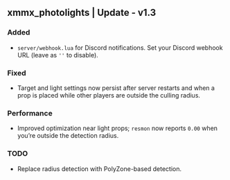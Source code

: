 ## xmmx_photolights | Update - v1.3
### Added
- `server/webhook.lua` for Discord notifications. Set your Discord webhook URL (leave as `''` to disable).
### Fixed
- Target and light settings now persist after server restarts and when a prop is placed while other players are outside the culling radius.
### Performance
- Improved optimization near light props; `resmon` now reports `0.00` when you’re outside the detection radius.
### TODO
- Replace radius detection with PolyZone-based detection.

